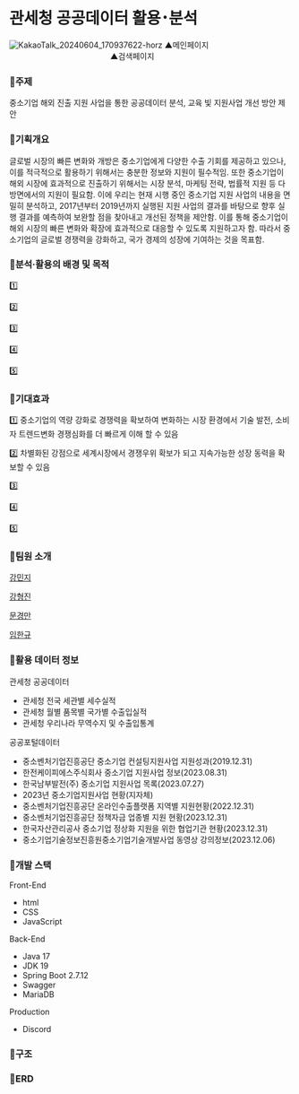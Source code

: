 # 관세청 공공데이터 활용･분석

![KakaoTalk_20240604_170937622-horz](https://github.com/DBP-mlkk/back/assets/123048828/77d99a81-de89-4d98-a43d-a6afe4bd7804)
▲메인페이지ㅤㅤㅤㅤㅤㅤㅤㅤㅤㅤㅤㅤㅤㅤㅤㅤㅤㅤㅤㅤㅤㅤㅤㅤㅤ▲검색페이지

### 🍧주제
중소기업 해외 진출 지원 사업을 통한 공공데이터 분석, 교육 빛 지원사업 개선 방안 제안

### 🍧기획개요
글로벌 시장의 빠른 변화와 개방은 중소기업에게 다양한 수출 기회를 제공하고 있으나, 이를 적극적으로 활용하기 위해서는 충분한 정보와 지원이 필수적임. 또한 중소기업이 해외 시장에 효과적으로 진출하기 위해서는 시장 분석, 마케팅 전략, 법률적 지원 등 다방면에서의 지원이 필요함. 이에 우리는 현재 시행 중인 중소기업 지원 사업의 내용을 면밀히 분석하고, 2017년부터 2019년까지 실행된 지원 사업의 결과를 바탕으로 향후 실행 결과를 예측하여 보완할 점을 찾아내고 개선된 정책을 제안함. 이를 통해 중소기업이 해외 시장의 빠른 변화와 확장에 효과적으로 대응할 수 있도록 지원하고자 함. 따라서 중소기업의 글로벌 경쟁력을 강화하고, 국가 경제의 성장에 기여하는 것을 목표함.

### 🍧분석·활용의 배경 및 목적
1️⃣ 

2️⃣

3️⃣ 

4️⃣

5️⃣ 

### 🍧기대효과
1️⃣ 중소기업의 역량 강화로 경쟁력을 확보하여 변화하는 시장 환경에서 기술 발전, 소비자 트렌드변화 경쟁심화를 더 빠르게 이해 할 수 있음

2️⃣ 차별화된 강점으로 세계시장에서 경쟁우위 확보가 되고 지속가능한 성장 동력을 확보할 수 있음

3️⃣ 

4️⃣

5️⃣ 


### 🍧팀원 소개
[강민지](https://github.com/alswl0912)

[강형진](https://github.com/rapidswap)

[문경만](https://github.com/MunKyungMan)

[임한규](https://github.com/ekrndjaak)

### 🍧활용 데이터 정보
관세청 공공데이터
- 관세청 전국 세관별 세수실적
- 관세청 월별 품목별 국가별 수출입실적
- 관세청 우리나라 무역수지 및 수출입통계

공공포털데이터
- 중소벤처기업진흥공단 중소기업 컨설팅지원사업 지원성과(2019.12.31)
- 한전케이피에스주식회사 중소기업 지원사업 정보(2023.08.31)
- 한국남부발전(주) 중소기업 지원사업 목록(2023.07.27)
- 2023년 중소기업지원사업 현황(지자체)
- 중소벤처기업진흥공단 온라인수출플랫폼 지역별 지원현황(2022.12.31)
- 중소벤처기업진흥공단 정책자금 업종별 지원 현황(2023.12.31)
- 한국자산관리공사 중소기업 정상화 지원을 위한 협업기관 현황(2023.12.31)
- 중소기업기술정보진흥원중소기업기술개발사업 동영상 강의정보(2023.12.06)

### 🍧개발 스택
Front-End
- html
- CSS
- JavaScript

Back-End
- Java 17
- JDK 19
- Spring Boot 2.7.12
- Swagger
- MariaDB
  
Production
- Discord
 
### 🍧구조


### 🍧ERD
